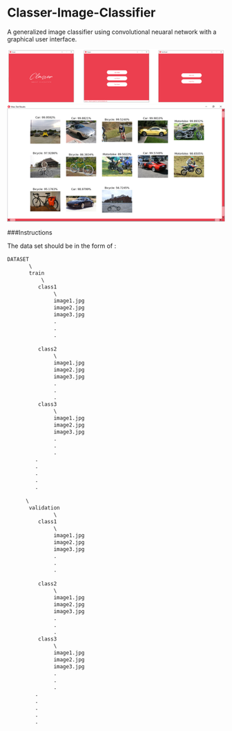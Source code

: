 # Classer-Image-Classifier
A generalized image classifier using convolutional neuaral network with a graphical user interface.





![](Preview/preview1.png)
![](Preview/preview2.PNG)

###Instructions

The data set should be in the form of :

```
DATASET
       \
       train
           \
          class1
               \
               image1.jpg
               image2.jpg
               image3.jpg
               .
               .
               .
               
          class2
               \
               image1.jpg
               image2.jpg
               image3.jpg
               .
               .
               .
          class3
               \
               image1.jpg
               image2.jpg
               image3.jpg
               .
               .
               .
         .
         .
         .
         .
         .
          
      \
       validation
               \
          class1
               \
               image1.jpg
               image2.jpg
               image3.jpg
               .
               .
               .
               
          class2
               \
               image1.jpg
               image2.jpg
               image3.jpg
               .
               .
               .
          class3
               \
               image1.jpg
               image2.jpg
               image3.jpg
               .
               .
               .
         .
         .
         .
         .
         .
```
